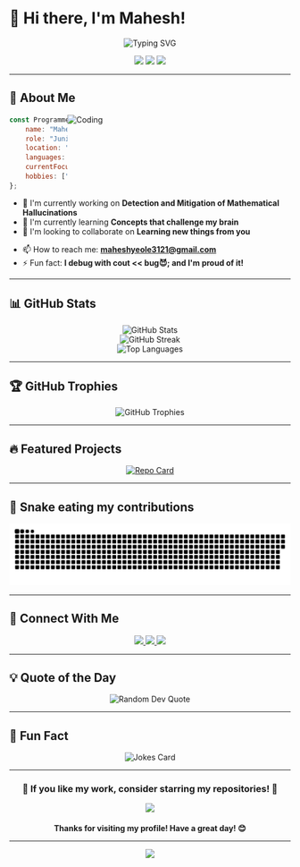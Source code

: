 # 👋 Hi there, I'm Mahesh!

<div align="center">
  <img src="https://readme-typing-svg.herokuapp.com?font=Fira+Code&size=30&duration=3000&pause=1000&color=F75C7E&center=true&vCenter=true&width=600&lines=Full+Stack+Developer;Open+Source+Enthusiast;Problem+Solver;Tech+Explorer" alt="Typing SVG" />
</div>

<p align="center">
  <img src="https://komarev.com/ghpvc/?username=yourusername&color=blueviolet&style=flat-square&label=Profile+Views" />
  <img src="https://img.shields.io/github/followers/yourusername?style=social" />
  <img src="https://img.shields.io/github/stars/yourusername?style=social" />
</p>

---

## 🚀 About Me

<img align="right" alt="Coding" width="400" src="https://media.giphy.com/media/qgQUggAC3Pfv687qPC/giphy.gif">

```javascript
const Programmer = {
    name: "Mahesh Yeole",
    role: "Junior at IITD",
    location: "India",
    languages: ["JavaScript", "Python", "C/C++", "HTML/CSS"],
    currentFocus: "Building a good LLM for Math reasoning",
    hobbies: ["Coding", "Reading", "Gaming", "Problem Solving"]
};
```

- 🔭 I'm currently working on **Detection and Mitigation of Mathematical Hallucinations**
- 🌱 I'm currently learning **Concepts that challenge my brain**
- 👯 I'm looking to collaborate on **Learning new things from you**
<!-- - 🤔 I'm looking for help with **AI/ML Integration** -->
<!-- - 💬 Ask me about **** -->
- 📫 How to reach me: **maheshyeole3121@gmail.com**
- ⚡ Fun fact: **I debug with cout << bug😈; and I'm proud of it!**

---

<!-- ## 🛠️ Tech Stack

<div align="center">

### Languages
<p>
  <img src="https://img.shields.io/badge/JavaScript-F7DF1E?style=for-the-badge&logo=javascript&logoColor=black" />
  <img src="https://img.shields.io/badge/Python-3776AB?style=for-the-badge&logo=python&logoColor=white" />
  <img src="https://img.shields.io/badge/TypeScript-007ACC?style=for-the-badge&logo=typescript&logoColor=white" />
  <img src="https://img.shields.io/badge/Java-ED8B00?style=for-the-badge&logo=java&logoColor=white" />
  <img src="https://img.shields.io/badge/Go-00ADD8?style=for-the-badge&logo=go&logoColor=white" />
</p>

### Frontend
<p>
  <img src="https://img.shields.io/badge/React-20232A?style=for-the-badge&logo=react&logoColor=61DAFB" />
  <img src="https://img.shields.io/badge/Vue.js-35495E?style=for-the-badge&logo=vue.js&logoColor=4FC08D" />
  <img src="https://img.shields.io/badge/Angular-DD0031?style=for-the-badge&logo=angular&logoColor=white" />
  <img src="https://img.shields.io/badge/HTML5-E34F26?style=for-the-badge&logo=html5&logoColor=white" />
  <img src="https://img.shields.io/badge/CSS3-1572B6?style=for-the-badge&logo=css3&logoColor=white" />
</p>

### Backend
<p>
  <img src="https://img.shields.io/badge/Node.js-43853D?style=for-the-badge&logo=node.js&logoColor=white" />
  <img src="https://img.shields.io/badge/Express.js-404D59?style=for-the-badge" />
  <img src="https://img.shields.io/badge/Django-092E20?style=for-the-badge&logo=django&logoColor=white" />
  <img src="https://img.shields.io/badge/Spring-6DB33F?style=for-the-badge&logo=spring&logoColor=white" />
</p>

### Databases & Cloud
<p>
  <img src="https://img.shields.io/badge/MongoDB-4EA94B?style=for-the-badge&logo=mongodb&logoColor=white" />
  <img src="https://img.shields.io/badge/PostgreSQL-316192?style=for-the-badge&logo=postgresql&logoColor=white" />
  <img src="https://img.shields.io/badge/AWS-232F3E?style=for-the-badge&logo=amazon-aws&logoColor=white" />
  <img src="https://img.shields.io/badge/Docker-2496ED?style=for-the-badge&logo=docker&logoColor=white" />
</p>

</div>

--- -->

## 📊 GitHub Stats

<div align="center">
  <img src="https://github-readme-stats.vercel.app/api?username=Mahi928&show_icons=true&theme=radical&hide_border=true&count_private=true" alt="GitHub Stats" />
</div>

<div align="center">
  <img src="https://github-readme-streak-stats.herokuapp.com/?user=Mahi928&theme=radical&hide_border=true" alt="GitHub Streak" />
</div>

<div align="center">
  <img src="https://github-readme-stats.vercel.app/api/top-langs/?username=Mahi928&layout=compact&theme=radical&hide_border=true" alt="Top Languages" />
</div>

---

## 🏆 GitHub Trophies

<div align="center">
  <img src="https://github-profile-trophy.vercel.app/?username=Mahi928&theme=radical&no-frame=true&no-bg=false&margin-w=4" alt="GitHub Trophies" />
</div>

---

<!-- ## 📈 Contribution Graph

<div align="center">
  <img src="https://github-readme-activity-graph.vercel.app/graph?username=Mahi928&theme=react-dark&hide_border=true" alt="Contribution Graph" />
</div>

--- -->

## 🔥 Featured Projects

<div align="center">

[![Repo Card](https://github-readme-stats.vercel.app/api/pin/?username=Mahi928&repo=Basic-Projects&theme=radical&hide_border=true)](https://github.com/Mahi928/Basic-projects)
<!-- [![Repo Card](https://github-readme-stats.vercel.app/api/pin/?username=Mahi928&repo=another-project&theme=radical&hide_border=true)](https://github.com/Mahi928/another-project) -->

</div>

---

## 🐍 Snake eating my contributions

<div align="center">
  <img src="https://raw.githubusercontent.com/Mahi928/Mahi928/main/snake.svg" alt="Snake animation" />
</div>

---

<!-- ## 💼 Experience Timeline

```
2023 - Present    Senior Full Stack Developer @ Tech Company
                  • Leading development of scalable web applications
                  • Mentoring junior developers
                  • Implementing CI/CD pipelines

2021 - 2023      Full Stack Developer @ Startup Inc.
                  • Built responsive web applications using React & Node.js
                  • Optimized database queries improving performance by 40%
                  • Collaborated with cross-functional teams

2020 - 2021      Junior Developer @ Web Agency
                  • Developed client websites using modern frameworks
                  • Learned industry best practices
                  • Participated in code reviews and agile development
```

--- -->

<!-- ## 🎯 Current Goals

<div align="center">

| Goal | Progress | Deadline |
|------|----------|----------|
| 🚀 Master Kubernetes | ████████░░ 80% | Dec 2024 |
| 🎨 Learn Three.js | ██████░░░░ 60% | Jan 2025 |
| 📱 Build Mobile App | ████░░░░░░ 40% | Mar 2025 |
| 🤖 Explore AI/ML | ██░░░░░░░░ 20% | Jun 2025 |

</div>

--- -->

<!-- ## 🎵 Currently Listening To

<div align="center">
  <img src="https://spotify-recently-played-readme.vercel.app/api?user=Mahi928&count=1" alt="Spotify" />
</div>

--- -->

<!-- ## 📝 Latest Blog Posts

BLOG-POST-LIST:START
- [Building Scalable React Applications](https://yourblog.com/post1)
- [Microservices Architecture Best Practices](https://yourblog.com/post2)
- [The Future of Web Development](https://yourblog.com/post3)
- [Docker for Beginners](https://yourblog.com/post4)
BLOG-POST-LIST:END

---  -->

## 🤝 Connect With Me

<div align="center">
  <a href="https://linkedin.com/in/mahesh-yeole">
    <img src="https://img.shields.io/badge/LinkedIn-0077B5?style=for-the-badge&logo=linkedin&logoColor=white" />
  </a>
  <!-- <a href="https://twitter.com/yourhandle">
    <img src="https://img.shields.io/badge/Twitter-1DA1F2?style=for-the-badge&logo=twitter&logoColor=white" />
  </a> -->
  <!-- <a href="https://dev.to/yourprofile">
    <img src="https://img.shields.io/badge/dev.to-0A0A0A?style=for-the-badge&logo=dev.to&logoColor=white" />
  </a> -->
  <a href="mailto:maheshyeole3121@gmail.com">
    <img src="https://img.shields.io/badge/Gmail-D14836?style=for-the-badge&logo=gmail&logoColor=white" />
  </a>
  <a href="https://mahi928.github.io/Mahesh_Yeole/">
    <img src="https://img.shields.io/badge/Portfolio-FF5722?style=for-the-badge&logo=todoist&logoColor=white" />
  </a>
</div>

---

## 💡 Quote of the Day

<div align="center">
  <img src="https://quotes-github-readme.vercel.app/api?type=horizontal&theme=radical" alt="Random Dev Quote" />
</div>

---

## 🎉 Fun Fact

<div align="center">
  <img src="https://readme-jokes.vercel.app/api?theme=radical" alt="Jokes Card" />
</div>

---

<div align="center">
  <h3>🌟 If you like my work, consider starring my repositories! 🌟</h3>
  <img src="https://media.giphy.com/media/LnQjpWaON8nhr21vNW/giphy.gif" width="60">
  <br><br>
  <b>Thanks for visiting my profile! Have a great day! 😊</b>
</div>

---

<div align="center">
  <img src="https://capsule-render.vercel.app/api?type=waving&color=gradient&height=60&section=footer" />
</div>

